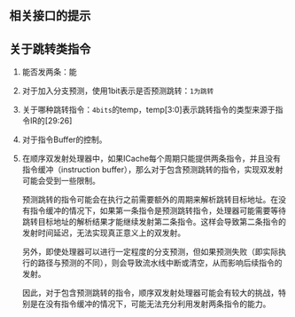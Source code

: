 ## 相关接口的提示

## 关于跳转类指令
1. 能否发两条：能
2. 对于加入分支预测，使用1bit表示是否预测跳转：`1为跳转`
3. 关于哪种跳转指令：`4bits`的temp，temp[3:0]表示跳转指令的类型来源于指令IR的[29:26]
4. 对于指令Buffer的控制。
5. 在顺序双发射处理器中，如果ICache每个周期只能提供两条指令，并且没有指令缓冲（instruction buffer），那么对于包含预测跳转的指令，实现双发射可能会受到一些限制。

    预测跳转的指令可能会在执行之前需要额外的周期来解析跳转目标地址。在没有指令缓冲的情况下，如果第一条指令是预测跳转指令，处理器可能需要等待跳转目标地址的解析结果才能继续发射第二条指令。这样会导致第二条指令的发射时间延迟，无法实现真正意义上的双发射。

    另外，即使处理器可以进行一定程度的分支预测，但如果预测失败（即实际执行的路径与预测的不同），则会导致流水线中断或清空，从而影响后续指令的发射。

    因此，对于包含预测跳转的指令，顺序双发射处理器可能会有较大的挑战，特别是在没有指令缓冲的情况下，可能无法充分利用发射两条指令的能力。